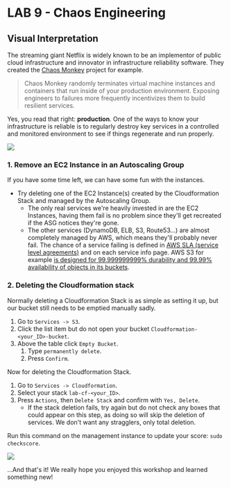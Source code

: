 # **LAB 9 - Chaos Engineering** #

## Visual Interpretation ##
The streaming giant Netflix is widely known to be an implementor of public cloud infrastructure and innovator in infrastructure reliability software. They created the [Chaos Monkey](https://github.com/Netflix/chaosmonkey/) project for example. 

>Chaos Monkey randomly terminates virtual machine instances and containers that run inside of your production environment. Exposing engineers to failures more frequently incentivizes them to build resilient services.

Yes, you read that right: **production**. One of the ways to know your infrastructure is reliable is to regularly destroy key services in a controlled and monitored environment to see if things regenerate and run properly. 

![](../Images/ChaosEngineeringVisualised.png?raw=true)

### 1. Remove an EC2 Instance in an Autoscaling Group ###
If you have some time left, we can have some fun with the instances.

* Try deleting one of the EC2 Instance(s) created by the Cloudformation Stack and managed by the Autoscaling Group.
    * The only real services we're heavily invested in are the EC2 Instances, having them fail is no problem since they'll get recreated if the ASG notices they're gone.
    * The other services (DynamoDB, ELB, S3, Route53...) are almost completely managed by AWS, which means they'll probably never fail. The chance of a service failing is defined in [AWS SLA (service level agreements)](https://aws.amazon.com/legal/service-level-agreements/) and on each service info page. AWS S3 for example [is designed for 99.999999999% durability and 99.99% availability of objects in its buckets](https://aws.amazon.com/s3/storage-classes/?nc=sn&loc=3).

### 2. Deleting the Cloudformation stack ###
Normally deleting a Cloudformation Stack is as simple as setting it up, but our bucket still needs to be emptied manually sadly.

1. Go to `Services -> S3`.
1. Click the list item but do not open your bucket `Cloudformation-<your_ID>-bucket`.
1. Above the table click `Empty Bucket`.
    1. Type `permanently delete`.
    1. Press `Confirm`.

Now for deleting the Cloudformation Stack.

1. Go to `Services -> Cloudformation`.
1. Select your stack `lab-cf-<your_ID>`.
1. Press `Actions`, then `Delete Stack` and confirm with `Yes, Delete`.
    * If the stack deletion fails, try again but do not check any boxes that could appear on this step, as doing so will skip the deletion of services. We don't want any stragglers, only total deletion.
    

Run this command on the management instance to update your score: `sudo checkscore`.  

![](https://tinyurl.com/y78fzwla)

...And that's it! We really hope you enjoyed this workshop and learned something new!